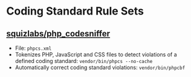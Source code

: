 # Coding Standard Rule Sets

## [squizlabs/php_codesniffer](https://github.com/squizlabs/PHP_CodeSniffer)

* File: `phpcs.xml`
* Tokenizes PHP, JavaScript and CSS files to detect violations of a defined coding standard: `vendor/bin/phpcs --no-cache`
* Automatically correct coding standard violations: `vendor/bin/phpcbf`
